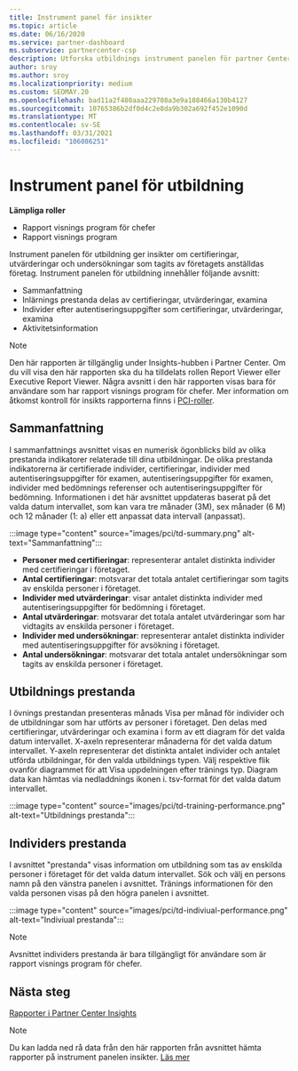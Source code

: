 ```yaml
---
title: Instrument panel för insikter
ms.topic: article
ms.date: 06/16/2020
ms.service: partner-dashboard
ms.subservice: partnercenter-csp
description: Utforska utbildnings instrument panelen för partner Center. Utbildning är en av de rapporter som är tillgängliga i PCI-ytan (partner Center Insights).
author: sroy
ms.author: sroy
ms.localizationpriority: medium
ms.custom: SEOMAY.20
ms.openlocfilehash: bad11a2f480aaa229708a3e9a108466a130b4127
ms.sourcegitcommit: 10765386b2df0d4c2e8da9b302a692f452e1090d
ms.translationtype: MT
ms.contentlocale: sv-SE
ms.lasthandoff: 03/31/2021
ms.locfileid: "106086251"
---
```

# <a name="trainings-dashboard"></a>Instrument panel för utbildning

**Lämpliga roller**

- Rapport visnings program för chefer
- Rapport visnings program

Instrument panelen för utbildning ger insikter om certifieringar, utvärderingar och undersökningar som tagits av företagets anställdas företag. Instrument panelen för utbildning innehåller följande avsnitt:

- Sammanfattning
- Inlärnings prestanda delas av certifieringar, utvärderingar, examina
- Individer efter autentiseringsuppgifter som certifieringar, utvärderingar, examina
- Aktivitetsinformation

>[!NOTE] 
>Den här rapporten är tillgänglig under Insights-hubben i Partner Center. Om du vill visa den här rapporten ska du ha tilldelats rollen Report Viewer eller Executive Report Viewer. Några avsnitt i den här rapporten visas bara för användare som har rapport visnings program för chefer. Mer information om åtkomst kontroll för insikts rapporterna finns i [PCI-roller](pci-roles.md).

## <a name="summary"></a>Sammanfattning

I sammanfattnings avsnittet visas en numerisk ögonblicks bild av olika prestanda indikatorer relaterade till dina utbildningar. De olika prestanda indikatorerna är certifierade individer, certifieringar, individer med autentiseringsuppgifter för examen, autentiseringsuppgifter för examen, individer med bedömnings referenser och autentiseringsuppgifter för bedömning. Informationen i det här avsnittet uppdateras baserat på det valda datum intervallet, som kan vara tre månader (3M), sex månader (6 M) och 12 månader (1: a) eller ett anpassat data intervall (anpassat). 

:::image type="content" source="images/pci/td-summary.png" alt-text="Sammanfattning":::

- **Personer med certifieringar**: representerar antalet distinkta individer med certifieringar i företaget.
- **Antal certifieringar**: motsvarar det totala antalet certifieringar som tagits av enskilda personer i företaget.
- **Individer med utvärderingar**: visar antalet distinkta individer med autentiseringsuppgifter för bedömning i företaget. 
- **Antal utvärderingar**: motsvarar det totala antalet utvärderingar som har vidtagits av enskilda personer i företaget.
- **Individer med undersökningar**: representerar antalet distinkta individer med autentiseringsuppgifter för avsökning i företaget. 
- **Antal undersökningar**: motsvarar det totala antalet undersökningar som tagits av enskilda personer i företaget.

## <a name="training-performance"></a>Utbildnings prestanda

I övnings prestandan presenteras månads Visa per månad för individer och de utbildningar som har utförts av personer i företaget. Den delas med certifieringar, utvärderingar och examina i form av ett diagram för det valda datum intervallet. X-axeln representerar månaderna för det valda datum intervallet. Y-axeln representerar det distinkta antalet individer och antalet utförda utbildningar, för den valda utbildnings typen. Välj respektive flik ovanför diagrammet för att Visa uppdelningen efter tränings typ. Diagram data kan hämtas via nedladdnings ikonen i. tsv-format för det valda datum intervallet.

:::image type="content" source="images/pci/td-training-performance.png" alt-text="Utbildnings prestanda":::

## <a name="individuals-performance"></a>Individers prestanda

I avsnittet "prestanda" visas information om utbildning som tas av enskilda personer i företaget för det valda datum intervallet. Sök och välj en persons namn på den vänstra panelen i avsnittet. Tränings informationen för den valda personen visas på den högra panelen i avsnittet.

:::image type="content" source="images/pci/td-indiviual-performance.png" alt-text="Indiviual prestanda":::

>[!NOTE] 
> Avsnittet individers prestanda är bara tillgängligt för användare som är rapport visnings program för chefer. 

## <a name="next-steps"></a>Nästa steg

[Rapporter i Partner Center Insights](partner-center-insights.md)

>[!NOTE] 
> Du kan ladda ned rå data från den här rapporten från avsnittet hämta rapporter på instrument panelen insikter. [Läs mer](pci-download-reports.md)